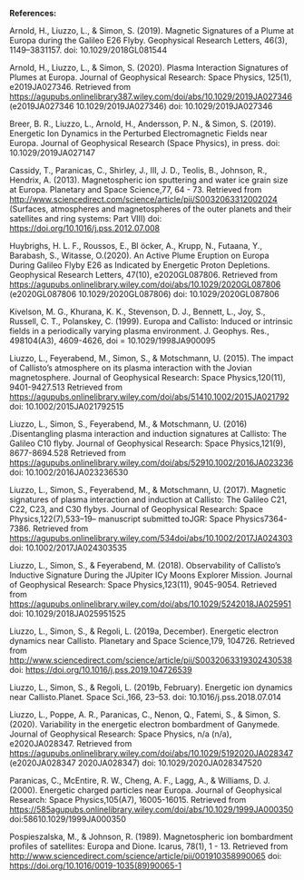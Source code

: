 **References:**

Arnold, H., Liuzzo, L., & Simon, S.   (2019).   Magnetic Signatures of a Plume at Europa during the Galileo E26 Flyby. Geophysical Research Letters, 46(3), 1149–3831157.  doi:  10.1029/2018GL081544

Arnold, H., Liuzzo, L., & Simon, S. (2020). Plasma Interaction Signatures of Plumes at Europa. Journal of Geophysical Research:  Space Physics, 125(1), e2019JA027346. Retrieved from https://agupubs.onlinelibrary387.wiley.com/doi/abs/10.1029/2019JA027346 (e2019JA027346 10.1029/2019JA027346)  doi:  10.1029/2019JA027346

Breer, B. R., Liuzzo, L., Arnold, H., Andersson, P. N., & Simon, S. (2019). Energetic Ion Dynamics in the Perturbed Electromagnetic Fields near Europa. Journal of Geophysical Research (Space Physics), in press. doi: 10.1029/2019JA027147

Cassidy, T., Paranicas, C., Shirley, J., III, J. D., Teolis, B., Johnson, R.,  Hendrix, A. (2013). Magnetospheric ion sputtering and water ice grain size at Europa. Planetary and Space Science,77, 64 - 73. Retrieved from http://www.sciencedirect.com/science/article/pii/S0032063312002024 (Surfaces, atmospheres and magnetospheres of the outer planets and their satellites and ring systems:  Part VIII)  doi:  https://doi.org/10.1016/j.pss.2012.07.008

Huybrighs, H. L. F., Roussos, E., Bl ̈ocker, A., Krupp, N., Futaana, Y., Barabash, S.,  Witasse, O.(2020). An Active Plume Eruption on Europa During Galileo Flyby E26 as Indicated by Energetic Proton Depletions. Geophysical Research Letters, 47(10), e2020GL087806. Retrieved from https://agupubs.onlinelibrary.wiley.com/doi/abs/10.1029/2020GL087806 (e2020GL087806 10.1029/2020GL087806)  doi:  10.1029/2020GL087806

Kivelson, M. G., Khurana, K. K., Stevenson, D. J., Bennett, L., Joy, S., Russell, C. T.,  Polanskey, C. (1999). Europa and Callisto:  Induced or intrinsic fields in a periodically varying plasma environment. J. Geophys. Res., 498104(A3), 4609-4626, doi = 10.1029/1998JA900095

Liuzzo, L., Feyerabend, M., Simon, S., & Motschmann, U. (2015). The impact of Callisto’s atmosphere on its plasma interaction with the Jovian magnetosphere. Journal of Geophysical Research:  Space Physics,120(11), 9401-9427.513 Retrieved from https://agupubs.onlinelibrary.wiley.com/doi/abs/51410.1002/2015JA021792 doi:  10.1002/2015JA021792515

Liuzzo, L., Simon, S., Feyerabend, M., & Motschmann, U. (2016) .Disentangling plasma interaction and induction signatures at Callisto:  The Galileo C10 flyby. Journal of Geophysical Research:  Space Physics,121(9), 8677-8694.528  Retrieved from https://agupubs.onlinelibrary.wiley.com/doi/abs/52910.1002/2016JA023236 doi:  10.1002/2016JA023236530

Liuzzo, L., Simon, S., Feyerabend, M., & Motschmann, U.   (2017).   Magnetic signatures of plasma interaction and induction at Callisto:  The Galileo C21, C22, C23, and C30 flybys. Journal of Geophysical Research:  Space Physics,122(7),533–19–
manuscript submitted toJGR: Space Physics7364-7386. Retrieved from https://agupubs.onlinelibrary.wiley.com/534doi/abs/10.1002/2017JA024303 doi:  10.1002/2017JA024303535

Liuzzo, L., Simon, S., & Feyerabend, M. (2018). Observability of Callisto’s Inductive Signature During the JUpiter ICy Moons Explorer Mission. Journal of Geophysical Research:  Space Physics,123(11), 9045-9054. Retrieved from https://agupubs.onlinelibrary.wiley.com/doi/abs/10.1029/5242018JA025951 doi:  10.1029/2018JA025951525

Liuzzo, L., Simon, S., & Regoli, L.    (2019a, December).    Energetic electron dynamics near Callisto. Planetary and Space Science,179, 104726. Retrieved from http://www.sciencedirect.com/science/article/pii/S0032063319302430538 doi:  https://doi.org/10.1016/j.pss.2019.104726539

Liuzzo, L., Simon, S., & Regoli, L.   (2019b, February).   Energetic ion dynamics near Callisto.Planet. Space Sci.,166, 23–53.  doi:  10.1016/j.pss.2018.07.014

Liuzzo, L., Poppe, A. R., Paranicas, C., Nenon, Q., Fatemi, S., & Simon, S. (2020). Variability in the energetic electron bombardment of Ganymede. Journal of Geophysical Research:  Space Physics, n/a (n/a), e2020JA028347. Retrieved from https://agupubs.onlinelibrary.wiley.com/doi/abs/10.1029/5192020JA028347 (e2020JA028347 2020JA028347)  doi:  10.1029/2020JA028347520

Paranicas, C., McEntire, R. W., Cheng, A. F., Lagg, A., & Williams, D. J. (2000). Energetic charged particles near Europa. Journal of Geophysical Research:  Space Physics,105(A7), 16005-16015. Retrieved from https://585agupubs.onlinelibrary.wiley.com/doi/abs/10.1029/1999JA000350 doi:58610.1029/1999JA000350

Pospieszalska, M., & Johnson, R. (1989). Magnetospheric ion bombardment profiles of satellites:  Europa and Dione. Icarus, 78(1), 1 - 13. Retrieved from http://www.sciencedirect.com/science/article/pii/001910358990065 doi:  https://doi.org/10.1016/0019-1035(89)90065-1














